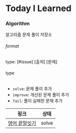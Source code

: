 # Today I Learned

### Algorithm

알고리즘 문제 풀이 저장소

###### format

type: [#issue] [출처] [문제]

###### type

- `solve`: 문제 풀이 추가
- `improve`: 개선된 문제 풀이 추가
- `fail`: 풀이 실패한 문제 추가




|링크|상태|
|------------|---|
|[영어 끝말잇기](https://github.com/ghkd1418/TIL/blob/main/algorithm/js/12981.md)|solve|
